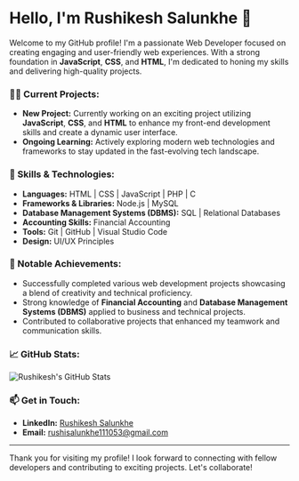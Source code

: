 # Hello, I'm Rushikesh Salunkhe 👋

Welcome to my GitHub profile! I'm a passionate Web Developer focused on creating engaging and user-friendly web experiences. With a strong foundation in **JavaScript**, **CSS**, and **HTML**, I'm dedicated to honing my skills and delivering high-quality projects.

### 👨‍💻 Current Projects:
- **New Project:** Currently working on an exciting project utilizing **JavaScript**, **CSS**, and **HTML** to enhance my front-end development skills and create a dynamic user interface.
- **Ongoing Learning:** Actively exploring modern web technologies and frameworks to stay updated in the fast-evolving tech landscape.

### 🔧 Skills & Technologies:
- **Languages:** HTML | CSS | JavaScript | PHP | C
- **Frameworks & Libraries:** Node.js | MySQL
- **Database Management Systems (DBMS):** SQL | Relational Databases
- **Accounting Skills:** Financial Accounting
- **Tools:** Git | GitHub | Visual Studio Code
- **Design:** UI/UX Principles

### 🌟 Notable Achievements:
- Successfully completed various web development projects showcasing a blend of creativity and technical proficiency.
- Strong knowledge of **Financial Accounting** and **Database Management Systems (DBMS)** applied to business and technical projects.
- Contributed to collaborative projects that enhanced my teamwork and communication skills.

### 📈 GitHub Stats:
![Rushikesh's GitHub Stats](https://github-readme-stats.vercel.app/api?username=rushikeshsalunkhe01&show_icons=true&theme=radical)

### 📫 Get in Touch:
- **LinkedIn:** [Rushikesh Salunkhe](https://www.linkedin.com/in/𝐑𝐮𝐬𝐡𝐢𝐤𝐞𝐬𝐡-𝐬𝐚𝐥𝐮𝐧𝐤𝐡𝐞-a58610294)
- **Email:** [rushisalunkhe111053@gmail.com](mailto:rushisalunkhe111053@gmail.com)

---

Thank you for visiting my profile! I look forward to connecting with fellow developers and contributing to exciting projects. Let's collaborate!
